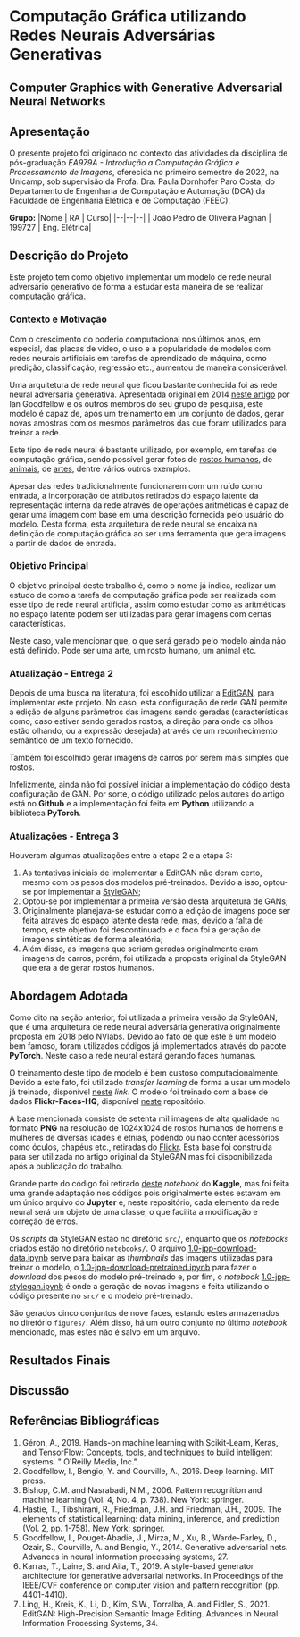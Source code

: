 # Computação Gráfica utilizando Redes Neurais Adversárias Generativas
## Computer Graphics with Generative Adversarial Neural Networks

## Apresentação

O presente projeto foi originado no contexto das atividades da disciplina de pós-graduação *EA979A - Introdução a Computação Gráfica e Processamento de Imagens*, 
oferecida no primeiro semestre de 2022, na Unicamp, sob supervisão da Profa. Dra. Paula Dornhofer Paro Costa, do Departamento de Engenharia de Computação e Automação (DCA) da Faculdade de Engenharia Elétrica e de Computação (FEEC).

**Grupo:**
|Nome  | RA | Curso|
|--|--|--|
| João Pedro de Oliveira Pagnan | 199727  | Eng. Elétrica|


## Descrição do Projeto

Este projeto tem como objetivo implementar um modelo de rede neural adversário generativo de forma a estudar esta maneira de se realizar computação gráfica.

### Contexto e Motivação

Com o crescimento do poderio computacional nos últimos anos, em especial, das placas de vídeo, o uso e a popularidade de modelos com redes neurais artificiais em tarefas de aprendizado de máquina, como predição, classificação, regressão etc., aumentou de maneira considerável. 

Uma arquitetura de rede neural que ficou bastante conhecida foi as rede neural adversária generativa. Apresentada original em 2014 [neste artigo](https://proceedings.neurips.cc/paper/2014/file/5ca3e9b122f61f8f06494c97b1afccf3-Paper.pdf) por Ian Goodfellow e os outros membros do seu grupo de pesquisa, este modelo é capaz de, após um treinamento em um conjunto de dados, gerar novas amostras com os mesmos parâmetros das que foram utilizados para treinar a rede.

Este tipo de rede neural é bastante utilizado, por exemplo, em tarefas de computação gráfica, sendo possível gerar fotos de [rostos humanos](https://thispersondoesnotexist.com/), de [animais](https://thiscatdoesnotexist.com/), de [artes](https://thisartworkdoesnotexist.com/), dentre vários outros exemplos. 

Apesar das redes tradicionalmente funcionarem com um ruído como entrada, a incorporação de atributos retirados do espaço latente da representação interna da rede através de operações aritméticas é capaz de gerar uma imagem com base em uma descrição fornecida pelo usuário do modelo. Desta forma, esta arquitetura de rede neural se encaixa na definição de computação gráfica ao ser uma ferramenta que gera imagens a partir de dados de entrada.

### Objetivo Principal

O objetivo principal deste trabalho é, como o nome já indica, realizar um estudo de como a tarefa de computação gráfica pode ser realizada com esse tipo de rede neural artificial, assim como estudar como as aritméticas no espaço latente podem ser utilizadas para gerar imagens com certas características. 

Neste caso, vale mencionar que, o que será gerado pelo modelo ainda não está definido. Pode ser uma arte, um rosto humano, um animal etc.

### Atualização - Entrega 2

Depois de uma busca na literatura, foi escolhido utilizar a [EditGAN](https://arxiv.org/pdf/2111.03186.pdf), para implementar este projeto. No caso, esta configuração de rede GAN permite a edição de alguns parâmetros das imagens sendo geradas (características como, caso estiver sendo gerados rostos, a direção para onde os olhos estão olhando, ou a expressão desejada) através de um reconhecimento semântico de um texto fornecido. 

Também foi escolhido gerar imagens de carros por serem mais simples que rostos. 

Infelizmente, ainda não foi possível iniciar a implementação do código desta configuração de GAN. Por sorte, o código utilizado pelos autores do artigo está no **Github** e a implementação foi feita em **Python** utilizando a biblioteca **PyTorch**.

### Atualizações - Entrega 3

Houveram algumas atualizações entre a etapa 2 e a etapa 3: 

1. As tentativas iniciais de implementar a EditGAN não deram certo, mesmo com os pesos dos modelos pré-treinados. Devido a isso, optou-se por implementar a [StyleGAN](https://arxiv.org/pdf/1812.04948.pdf);
1. Optou-se por implementar a primeira versão desta arquitetura de GANs;
1. Originalmente planejava-se estudar como a edição de imagens pode ser feita através do espaço latente desta rede, mas, devido a falta de tempo, este objetivo foi descontinuado e o foco foi a geração de imagens sintéticas de forma aleatória;
1. Além disso, as imagens que seriam geradas originalmente eram imagens de carros, porém, foi utilizada a proposta original da StyleGAN que era a de gerar rostos humanos.

## Abordagem Adotada

Como dito na seção anterior, foi utilizada a primeira versão da StyleGAN, que é uma arquitetura de rede neural adversária generativa originalmente proposta em 2018 pelo NVlabs. Devido ao fato de que este é um modelo bem famoso, foram utilizados códigos já implementados através do pacote **PyTorch**. Neste caso a rede neural estará gerando faces humanas.

O treinamento deste tipo de modelo é bem custoso computacionalmente. Devido a este fato, foi utilizado *transfer learning* de forma a usar um modelo já treinado, disponível [neste](https://www.kaggle.com/code/songseungwon/image-generation-using-stylegan-pre-trained-model/data?select=karras2019stylegan-ffhq-1024x1024.for_g_all.pt) *link*. O modelo foi treinado com a base de dados **Flickr-Faces-HQ**, disponível [neste](https://github.com/NVlabs/ffhq-dataset) repositório. 

A base mencionada consiste de setenta mil imagens de alta qualidade no formato **PNG** na resolução de 1024x1024 de rostos humanos de homens e mulheres de diversas idades e etnias, podendo ou não conter acessórios como óculos, chapéus etc., retiradas do [Flickr](https://www.flickr.com/). Esta base foi construída para ser utilizada no artigo original da StyleGAN mas foi disponibilizada após a publicação do trabalho.

Grande parte do código foi retirado [deste](https://www.kaggle.com/code/songseungwon/image-generation-using-stylegan-pre-trained-model/notebook) *notebook* do **Kaggle**, mas foi feita uma grande adaptação nos códigos pois originalmente estes estavam em um único arquivo do **Jupyter** e, neste repositório, cada elemento da rede neural será um objeto de uma classe, o que facilita a modificação e correção de erros.

Os *scripts* da StyleGAN estão no diretório `src/`, enquanto que os *notebooks* criados estão no diretório `notebooks/`. O arquivo [1.0-jpp-download-data.ipynb](https://github.com/joaoppagnan/ea979-projeto-199727/blob/main/notebooks/1.0-jpp-download-data.ipynb) serve para baixar as *thumbnails* das imagens utilizadas para treinar o modelo, o [1.0-jpp-download-pretrained.ipynb](https://github.com/joaoppagnan/ea979-projeto-199727/blob/main/notebooks/1.0-jpp-download-pretrained.ipynb) para fazer o *download* dos pesos do modelo pré-treinado e, por fim, o *notebook* [1.0-jpp-stylegan.ipynb](https://github.com/joaoppagnan/ea979-projeto-199727/blob/main/notebooks/1.0-jpp-stylegan.ipynb) é onde a geração de novas imagens é feita utilizando o código presente no `src/` e o modelo pré-treinado. 

São gerados cinco conjuntos de nove faces, estando estes armazenados no diretório `figures/`. Além disso, há um outro conjunto no último *notebook* mencionado, mas estes não é salvo em um arquivo.

## Resultados Finais

## Discussão

## Referências Bibliográficas

1. Géron, A., 2019. Hands-on machine learning with Scikit-Learn, Keras, and TensorFlow: Concepts, tools, and techniques to build intelligent systems. " O'Reilly Media, Inc.".
2. Goodfellow, I., Bengio, Y. and Courville, A., 2016. Deep learning. MIT press.
3. Bishop, C.M. and Nasrabadi, N.M., 2006. Pattern recognition and machine learning (Vol. 4, No. 4, p. 738). New York: springer.
4. Hastie, T., Tibshirani, R., Friedman, J.H. and Friedman, J.H., 2009. The elements of statistical learning: data mining, inference, and prediction (Vol. 2, pp. 1-758). New York: springer.
5. Goodfellow, I., Pouget-Abadie, J., Mirza, M., Xu, B., Warde-Farley, D., Ozair, S., Courville, A. and Bengio, Y., 2014. Generative adversarial nets. Advances in neural information processing systems, 27.
6. Karras, T., Laine, S. and Aila, T., 2019. A style-based generator architecture for generative adversarial networks. In Proceedings of the IEEE/CVF conference on computer vision and pattern recognition (pp. 4401-4410).
7. Ling, H., Kreis, K., Li, D., Kim, S.W., Torralba, A. and Fidler, S., 2021. EditGAN: High-Precision Semantic Image Editing. Advances in Neural Information Processing Systems, 34.